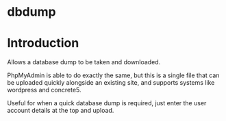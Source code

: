 # dbdump


Introduction
============

Allows a database dump to be taken and downloaded.

PhpMyAdmin is able to do exactly the same, but this is a single file that can be uploaded quickly alongside an existing site, and supports systems like wordpress and concrete5.

Useful for when a quick database dump is required, just enter the user account details at the top and upload.



